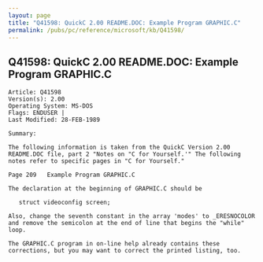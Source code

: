 ```yaml
---
layout: page
title: "Q41598: QuickC 2.00 README.DOC: Example Program GRAPHIC.C"
permalink: /pubs/pc/reference/microsoft/kb/Q41598/
---
```


## Q41598: QuickC 2.00 README.DOC: Example Program GRAPHIC.C

	Article: Q41598
	Version(s): 2.00
	Operating System: MS-DOS
	Flags: ENDUSER |
	Last Modified: 28-FEB-1989
	
	Summary:
	
	The following information is taken from the QuickC Version 2.00
	README.DOC file, part 2 "Notes on "C for Yourself.'" The following
	notes refer to specific pages in "C for Yourself."
	
	Page 209   Example Program GRAPHIC.C
	
	The declaration at the beginning of GRAPHIC.C should be
	
	   struct videoconfig screen;
	
	Also, change the seventh constant in the array 'modes' to _ERESNOCOLOR
	and remove the semicolon at the end of line that begins the "while"
	loop.
	
	The GRAPHIC.C program in on-line help already contains these
	corrections, but you may want to correct the printed listing, too.
